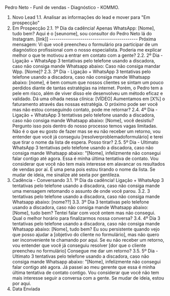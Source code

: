 Pedro Neto - Funil de vendas - Diagnóstico - KOMMO.
1. Novo Lead
1.1. Analisar as informações do lead e mover para "Em prospecção"
2. Em Prospecção
2.1. 1º Dia da cadência! Apenas WhatsApp: [Nome], tudo bem? Aqui é o [seunome], sou consultor do
Pedro Neto lá do Instagram. [link]] ------------------------------------------- Próxima mensagem: Vi que você
preencheu o formulário pra participar de um diagnóstico profissional com o nosso especialista.
Poderia me explicar melhor o que te motivou a entrar em contato com a gente?
2.2. 2º Dia - Ligação + WhatsApp 3 tentativas pelo telefone usando a discadora, caso não consiga
mande Whatsapp abaixo: Caso não consiga mandar Wpp. [Nome]?
2.3. 3º Dia - Ligação + WhatsApp 3 tentativas pelo telefone usando a discadora, caso não consiga
mande Whatsapp abaixo: [nome], é bem comum que nossos clientes se sintam um pouco perdidos
diante de tantas estratégias na internet. Porém, o Pedro tem a pele em risco, além de viver disso ele
desenvolveu um método eficaz e validado. Dá uma olhada nessa clínica: [VÍDEO] Aumentamos em
[X%] o faturamento através das nossas estratégia. O próximo pode ser você mas não estou
conseguindo contato, pode me retornar?
2.4. 4º Dia - Ligação + WhatsApp 3 tentativas pelo telefone usando a discadora, caso não consiga
mande Whatsapp abaixo: [Nome], você desistiu? Pergunto isso pois dentro do nosso processo temos
vagas limitadas. Não é o que eu gosto de fazer mas se eu não receber um retorno, vou entender que
você já conseguiu [resolverproblemadoformulário] e terei que tirar o nome da lista de espera. Posso
tirar?
2.5. 5º Dia - Ultimato WhatsApp 3 tentativas pelo telefone usando a discadora, caso não consiga
mande Whatsapp abaixo: "[Nome], infelizmente não consegui falar contigo até agora. Essa é minha
última tentativa de contato. Vou considerar que você não tem mais interesse em alavancar os
resultados de vendas por aí. É uma pena pois estou tirando o nome da lista. Se mudar de ideia, me
sinalize até sexta por gentileza.
3. Cadência - Conversando
3.1. 1º Dia da cadência! Ligação + WhatsApp 3 tentativas pelo telefone usando a discadora, caso não
consiga mande uma mensagem retomando o assunto de onde você parou.
3.2. 3 tentativas pelo telefone usando a discadora, caso não consiga mande Whatsapp abaixo:
[nome??]
3.3. 3º Dia 3 tentativas pelo telefone usando a discadora, caso não consiga mande Whatsapp abaixo:
[Nome], tudo bem? Tentei falar com você ontem mas não consegui. Qual o melhor horário para
finalizarmos nossa conversa?
3.4. 4º Dia 3 tentativas pelo telefone usando a discadora, caso não consiga mande Whatsapp abaixo:
[Nome], tudo bem? Eu sou persistente quando vejo que posso ajudar a [objetivo do cliente no
formulário], mas não quero ser inconveniente te chamando por aqui. Se eu não receber um retorno,
vou entender que você já conseguiu resolver [dor que o cliente preencheu no formulário] Consegue
me dar um retorno?
3.5. 5º Dia - Ultimato 3 tentativas pelo telefone usando a discadora, caso não consiga mande
Whatsapp abaixo: "[Nome], infelizmente não consegui falar contigo até agora. Já passei ao meu
gerente que essa é minha última tentativa de contato contigo. Vou considerar que você não tem mais
interesse seguir a conversa com a gente. Se mudar de ideia, estou por aqui.
4. Data Enviada